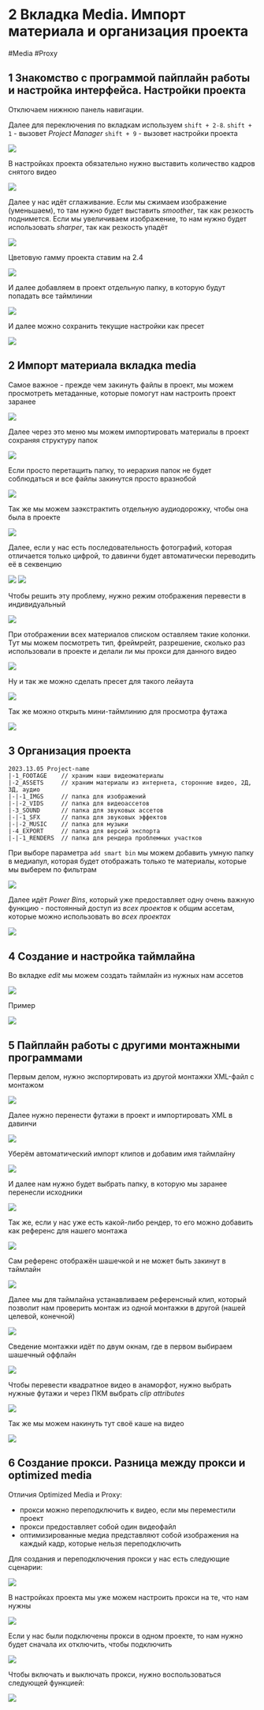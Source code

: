 # 2 Вкладка Media. Импорт материала и организация проекта
#Media #Proxy

## 1 Знакомство с программой пайплайн работы и настройка интерфейса. Настройки проекта

Отключаем нижнюю панель навигации. 

Далее для переключения по вкладкам используем `shift + 2-8`. 
`shift + 1` - вызовет *Project Manager*
`shift + 9` - вызовет настройки проекта

![](_png/Pasted%20image%2020230513180844.png)

В настройках проекта обязательно нужно выставить количество кадров снятого видео

![](_png/Pasted%20image%2020230513181559.png)

Далее у нас идёт сглаживание. 
Если мы сжимаем изображение (уменьшаем), то там нужно будет выставить *smoother*, так как резкость поднимется. Если мы увеличиваем изображение, то нам нужно будет использовать *sharper*, так как резкость упадёт

![](_png/Pasted%20image%2020230513181939.png)

Цветовую гамму проекта ставим на 2.4

![](_png/Pasted%20image%2020230513182256.png)

И далее добавляем в проект отдельную папку, в которую будут попадать все таймлинии

![](_png/Pasted%20image%2020230513182519.png)

И далее можно сохранить текущие настройки как пресет

![](_png/Pasted%20image%2020230513182947.png)


## 2 Импорт материала вкладка media

Самое важное - прежде чем закинуть файлы в проект, мы можем просмотреть метаданные, которые помогут нам настроить проект заранее

![](_png/Pasted%20image%2020230513185937.png)

Далее через это меню мы можем импортировать материалы в проект сохраняя структуру папок

![](_png/Pasted%20image%2020230513185904.png)

Если просто перетащить папку, то иерархия папок не будет соблюдаться и все файлы закинутся просто вразнобой

![](_png/Pasted%20image%2020230513190003.png)

Так же мы можем заэкстрактить отдельную аудиодорожку, чтобы она была в проекте 

![](_png/Pasted%20image%2020230513190442.png)

Далее, если у нас есть последовательность фотографий, которая отличается только цифрой, то давинчи будет автоматически переводить её в секвенцию

![](_png/Pasted%20image%2020230513190658.png)
![](_png/Pasted%20image%2020230513190700.png)

Чтобы решить эту проблему, нужно режим отображения перевести в индивидуальный

![](_png/Pasted%20image%2020230513190704.png)

При отображении всех материалов списком оставляем такие колонки. Тут мы можем посмотреть тип, фреймрейт, разрешение, сколько раз использовали в проекте и делали ли мы прокси для данного видео

![](_png/Pasted%20image%2020230513191340.png)

Ну и так же можно сделать пресет для такого лейаута

![](_png/Pasted%20image%2020230513191743.png)

Так же можно открыть мини-таймлинию для просмотра футажа

![](_png/Pasted%20image%2020230513191918.png)


## 3 Организация проекта

```
2023.13.05 Project-name
|-1_FOOTAGE    // храним наши видеоматериалы
|-2_ASSETS     // храним материалы из интернета, сторонние видео, 2Д, 3Д, аудио
|-|-1_IMGS     // папка для изображений
|-|-2_VIDS     // папка для видеоассетов
|-3_SOUND      // папка для звуковых ассетов
|-|-1_SFX      // папка для звуковых эффектов
|-|-2_MUSIC    // папка для музыки
|-4_EXPORT     // папка для версий экспорта
|-|-1_RENDERS  // папка для рендера проблемных участков
```

При выборе параметра `add smart bin` мы можем добавить умную папку в медиапул, которая будет отображать только те материалы, которые мы выберем по фильтрам

![](_png/Pasted%20image%2020230513194040.png)

Далее идёт *Power Bins*, который уже предоставляет одну очень важную функцию - постоянный доступ из *всех проектов* к общим ассетам, которые можно использовать во *всех проектах*

![](_png/Pasted%20image%2020230513194657.png)


## 4 Создание и настройка таймлайна

Во вкладке *edit* мы можем создать таймлайн из нужных нам ассетов 

![](_png/Pasted%20image%2020230513195523.png)

Пример

![](_png/Pasted%20image%2020230513195526.png)


## 5 Пайплайн работы с другими монтажными программами

Первым делом, нужно экспортировать из другой монтажки XML-файл с монтажом

![](_png/Pasted%20image%2020230514191602.png)

Далее нужно перенести футажи в проект и импортировать XML в давинчи

![](_png/Pasted%20image%2020230514192052.png)

Уберём автоматический импорт клипов и добавим имя таймлайну

![](_png/Pasted%20image%2020230514192331.png)

И далее нам нужно будет выбрать папку, в которую мы заранее перенесли исходники

![](_png/Pasted%20image%2020230514192432.png)

Так же, если у нас уже есть какой-либо рендер, то его можно добавить как референс для нашего монтажа

![](_png/Pasted%20image%2020230514192614.png)

Сам референс отображён шашечкой и не может быть закинут в таймлайн

![](_png/Pasted%20image%2020230514192706.png)

Далее мы для таймлайна устанавливаем референсный клип, который позволит нам проверить монтаж из одной монтажки в другой (нашей целевой, конечной)

![](_png/Pasted%20image%2020230514192754.png)

Сведение монтажки идёт по двум окнам, где в первом выбираем шашечный оффлайн

![](_png/Pasted%20image%2020230514192818.png)

Чтобы перевести квадратное видео в анаморфот, нужно выбрать нужные футажи и через ПКМ выбрать *clip attributes*

![](_png/Pasted%20image%2020230514192924.png)

Так же мы можем накинуть тут своё каше на видео

![](_png/Pasted%20image%2020230514193057.png)


## 6 Создание прокси. Разница между прокси и optimized media

Отличия Optimized Media и Proxy:
- прокси можно переподключить к видео, если мы переместили проект
- прокси предоставляет собой один видеофайл
- оптимизированные медиа представляют собой изображения на каждый кадр, которые нельзя переподключить

Для создания и переподключения прокси у нас есть следующие сценарии:

![](_png/Pasted%20image%2020230515074542.png)

В настройках проекта мы уже можем настроить прокси на те, что нам нужны

![](_png/Pasted%20image%2020230515075252.png)

Если у нас были подключены прокси в одном проекте, то нам нужно будет сначала их отключить, чтобы подключить 

![](_png/Pasted%20image%2020230515075454.png)

Чтобы включать и выключать прокси, нужно воспользоваться следующей функцией:

![](_png/Pasted%20image%2020230515075851.png)
